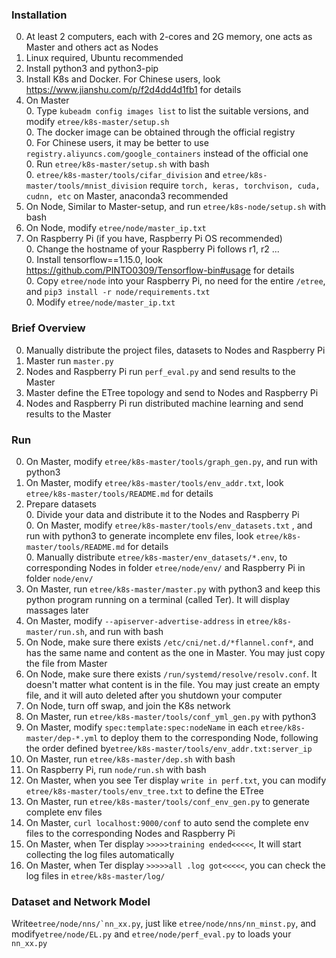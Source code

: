 ### Installation
0. At least 2 computers, each with 2-cores and 2G memory, one acts as Master and others act as Nodes  
0. Linux required, Ubuntu recommended  
0. Install python3 and python3-pip  
0. Install K8s and Docker. For Chinese users, look https://www.jianshu.com/p/f2d4dd4d1fb1 for details  
0. On Master  
    0. Type ```kubeadm config images list```  to list the suitable versions, and modify ```etree/k8s-master/setup.sh```  
    0. The docker image can be obtained through the official registry  
    0. For Chinese users, it may be better to use ```registry.aliyuncs.com/google_containers```  instead of the official one  
    0. Run ```etree/k8s-master/setup.sh``` with bash  
    0. ```etree/k8s-master/tools/cifar_division``` and ```etree/k8s-master/tools/mnist_division``` 
    require ```torch, keras, torchvison, cuda, cudnn, etc``` on Master, anaconda3 recommended  
0. On Node, Similar to Master-setup, and run ```etree/k8s-node/setup.sh``` with bash  
0. On Node, modify ```etree/node/master_ip.txt```  
0. On Raspberry Pi (if you have, Raspberry Pi OS recommended)  
    0. Change the hostname of your Raspberry Pi follows r1, r2 ...  
    0. Install tensorflow==1.15.0, look https://github.com/PINTO0309/Tensorflow-bin#usage for details  
    0. Copy ```etree/node``` into your Raspberry Pi, no need for the entire ```/etree```, and ```pip3 install -r node/requirements.txt```  
    0. Modify ```etree/node/master_ip.txt```  
### Brief Overview
0. Manually distribute the project files, datasets to Nodes and Raspberry Pi  
0. Master run ```master.py```  
0. Nodes and Raspberry Pi run ```perf_eval.py``` and send results to the Master  
0. Master define the ETree topology and send to Nodes and Raspberry Pi  
0. Nodes and Raspberry Pi run distributed machine learning and send results to the Master  
### Run
0. On Master, modify ```etree/k8s-master/tools/graph_gen.py```, and run with python3  
0. On Master, modify ```etree/k8s-master/tools/env_addr.txt```, look ```etree/k8s-master/tools/README.md``` for details  
0. Prepare datasets  
    0. Divide your data and distribute it to the Nodes and Raspberry Pi  
    0. On Master, modify ```etree/k8s-master/tools/env_datasets.txt``` , and run with python3 to generate incomplete env files, look ```etree/k8s-master/tools/README.md``` for details  
    0. Manually distribute ```etree/k8s-master/env_datasets/*.env```, to corresponding Nodes in folder ```etree/node/env/``` and Raspberry Pi in folder ```node/env/```
0. On Master, run ```etree/k8s-master/master.py``` with python3 and keep this python program running on a terminal (called Ter). It will display massages later  
0. On Master, modify ```--apiserver-advertise-address``` in ```etree/k8s-master/run.sh```, and run with bash  
0. On Node, make sure there exists ```/etc/cni/net.d/*flannel.conf*```, and has the same name and content as the one in Master. You may just copy the file from Master  
0. On Node, make sure there exists ```/run/systemd/resolve/resolv.conf```. It doesn't matter what content is in the file. You may just create an empty file, and it will auto deleted after you shutdown your computer  
0. On Node, turn off swap, and join the K8s network  
0. On Master, run ```etree/k8s-master/tools/conf_yml_gen.py``` with python3  
0. On Master, modify ```spec:template:spec:nodeName``` in each ```etree/k8s-master/dep-*.yml``` to deploy them to the corresponding Node, following the order defined by```etree/k8s-master/tools/env_addr.txt:server_ip```  
0. On Master, run ```etree/k8s-master/dep.sh``` with bash  
0. On Raspberry Pi, run ```node/run.sh``` with bash  
0. On Master, when you see Ter display ```write in perf.txt```, you can modify ```etree/k8s-master/tools/env_tree.txt``` to define the ETree  
0. On Master, run ```etree/k8s-master/tools/conf_env_gen.py``` to generate complete env files  
0. On Master, ```curl localhost:9000/conf``` to auto send the complete env files to the corresponding Nodes and Raspberry Pi  
0. On Master, when Ter display ```>>>>>training ended<<<<<```, It will start collecting the log files automatically  
0. On Master, when Ter display ```>>>>>all .log got<<<<<```, you can check the log files in ```etree/k8s-master/log/```  
### Dataset and Network Model
Write```etree/node/nns/`nn_xx.py```, just like ```etree/node/nns/nn_minst.py```, and modify```etree/node/EL.py``` and ```etree/node/perf_eval.py``` to loads your ```nn_xx.py```  
